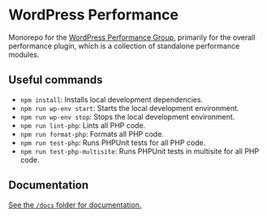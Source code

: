 # WordPress Performance

Monorepo for the [WordPress Performance Group](https://make.wordpress.org/core/tag/performance/), primarily for the overall performance plugin, which is a collection of standalone performance modules.

## Useful commands

* `npm install`: Installs local development dependencies.
* `npm run wp-env start`: Starts the local development environment.
* `npm run wp-env stop`: Stops the local development environment.
* `npm run lint-php`: Lints all PHP code.
* `npm run format-php`: Formats all PHP code.
* `npm run test-php`: Runs PHPUnit tests for all PHP code.
* `npm run test-php-multisite`: Runs PHPUnit tests in multisite for all PHP code.

## Documentation

[See the `/docs` folder for documentation.](https://github.com/WordPress/performance/blob/trunk/docs/README.md)
